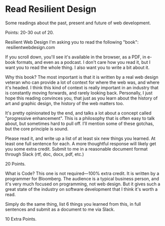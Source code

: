 # Read Resilient Design

Some readings about the past, present and future of web development.



Points: 20-30 out of 20.

Resilient Web Design
I'm asking you to read the following "book":  resilientwebdesign.com

If you scroll down, you'll see it's available in the browser, as a PDF, in e-book formats, and even as a podcast. I don't care how you read it, but I want you to read the whole thing. I also want you to write a bit about it.

Why this book? The most important is that it is written by a real web design veteran who can provide a lot of context for where the web was, and where it's headed. I think this kind of context is really important in an industry that is constantly moving forwards, and rarely looking back. Personally, I just hope this reading convinces you, that just as you learn about the history of art and graphic design, the history of the web matters too.

It's pretty opinionated by the end, and talks a lot about a concept called "progressive enhancement". This is a philosophy that is often easy to talk about, but sometimes hard to pull off. I'll mention some of these gotchas, but the core principle is sound.

Please read it, and write up a list of at least six new things you learned. At least one full sentence for each. A more thoughtful response will likely get you some extra credit. Submit to me in a reasonable document format through Slack (rtf, doc, docx, pdf, etc.)

20 Points.

What is Code?
This one is not required—100% extra credit. It is written by a programmer for Bloomberg. The audience is a typical business person, and it's very much focused on programming, not web design. But it gives such a great state of the industry on software development that I think it's worth a read.

Simply do the same thing, list 6 things you learned from this, in full sentences and submit as a document to me via Slack.

10 Extra Points.